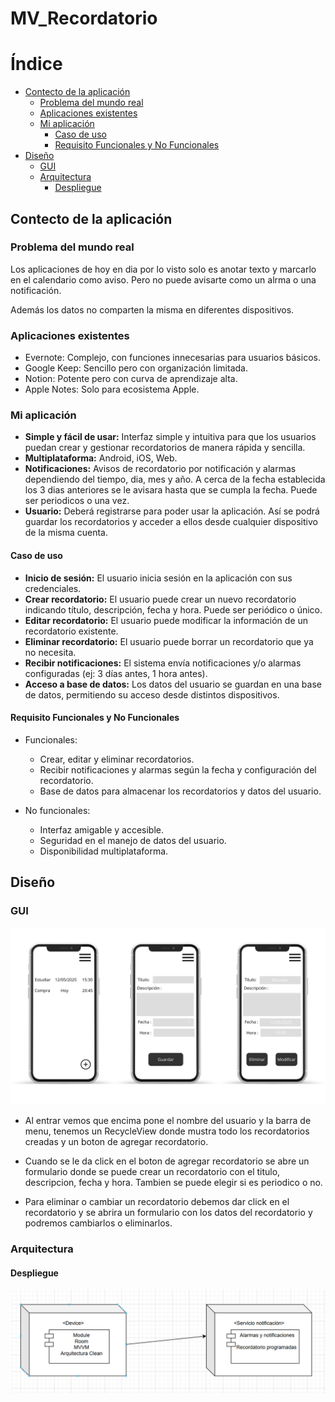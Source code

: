# MV_Recordatorio
# Índice
+ [Contecto de la aplicación](#contecto-de-la-aplicación)
  + [Problema del mundo real](#problema-del-mundo-real)
  + [Aplicaciones existentes](#aplicaciones-existentes)
  + [Mi aplicación](#mi-aplicación)
    + [Caso de uso](#caso-de-uso)
    + [Requisito Funcionales y No Funcionales](#requisito-funcionales-y-no-funcionales)
+ [Diseño](#diseño)
    + [GUI](#gui)
    + [Arquitectura](#arquitectura)
        + [Despliegue](#despliegue)


## Contecto de la aplicación
### Problema del mundo real
Los aplicaciones de hoy en dia por lo visto solo es anotar texto y marcarlo en el calendario como aviso. Pero no puede avisarte como un alrma o una notificación. 

Además los datos no comparten la misma en diferentes dispositivos.

### Aplicaciones existentes
+ Evernote: Complejo, con funciones innecesarias para usuarios básicos.
+ Google Keep: Sencillo pero con organización limitada.
+ Notion: Potente pero con curva de aprendizaje alta.
+ Apple Notes: Solo para ecosistema Apple.

### Mi aplicación
+ **Simple y fácil de usar:** Interfaz simple y intuitiva para que los usuarios puedan crear y gestionar recordatorios de manera rápida y sencilla.
+ **Multiplataforma:** Android, iOS, Web.
+ **Notificaciones:** Avisos de recordatorio por notificación y alarmas dependiendo del tiempo, dia, mes y año. A cerca de la fecha establecida los 3 dias anteriores se le avisara hasta que se cumpla la fecha. Puede ser periodicos o una vez.
+ **Usuario:** Deberá registrarse para poder usar la aplicación. Así se podrá guardar los recordatorios y acceder a ellos desde cualquier dispositivo de la misma cuenta.

#### Caso de uso
+ **Inicio de sesión:** El usuario inicia sesión en la aplicación con sus credenciales.
+ **Crear recordatorio:** El usuario puede crear un nuevo recordatorio indicando título, descripción, fecha y hora. Puede ser periódico o único.
+ **Editar recordatorio:** El usuario puede modificar la información de un recordatorio existente.
+ **Eliminar recordatorio:** El usuario puede borrar un recordatorio que ya no necesita.
+ **Recibir notificaciones:** El sistema envía notificaciones y/o alarmas configuradas (ej: 3 días antes, 1 hora antes).
+ **Acceso a base de datos:** Los datos del usuario se guardan en una base de datos, permitiendo su acceso desde distintos dispositivos.

#### Requisito Funcionales y No Funcionales
+ Funcionales:
    + Crear, editar y eliminar recordatorios.
    + Recibir notificaciones y alarmas según la fecha y configuración del recordatorio.
    + Base de datos para almacenar los recordatorios y datos del usuario.

+ No funcionales:
    + Interfaz amigable y accesible.
    + Seguridad en el manejo de datos del usuario.
    + Disponibilidad multiplataforma.

## Diseño
### GUI
<img src="/Multimedia/InterfazUsuario.png">

+ Al entrar vemos que encima pone el nombre del usuario y la barra de menu, tenemos un RecycleView donde mustra todo los recordatorios creadas y un boton de agregar recordatorio.

+ Cuando se le da click en el boton de agregar recordatorio se abre un formulario donde se puede crear un recordatorio con el titulo, descripcion, fecha y hora. Tambien se puede elegir si es periodico o no.

+ Para eliminar o cambiar un recordatorio debemos dar click en el recordatorio y se abrira un formulario con los datos del recordatorio y podremos cambiarlos o eliminarlos.

### Arquitectura
#### Despliegue
<img src="/Multimedia/DiagramaDespliegue.png">

